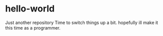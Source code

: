 # hello-world
Just another repository
Time to switch things up a bit.
hopefully ill make it this time as a programmer.
